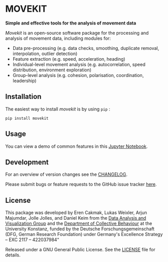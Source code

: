 # MOVEKIT

**Simple and effective tools for the analysis of movement data**

*Movekit* is an open-source software package for the processing and analysis of movement data, including modules for:

- Data pre-processing (e.g. data checks, smoothing, duplicate removal, interpolation, outlier detection)
- Feature extraction (e.g. speed, acceleration, heading)
- Individual-level movement analysis (e.g. autocorrelation, speed distribution, environment exploration)
- Group-level analysis (e.g. cohesion, polarisation, coordination, leadership)

## Installation
The easiest way to install *movekit* is by using `pip` :

    pip install movekit

## Usage
You can view a demo of common features in this
[Jupyter Notebook](https://github.com/kiwiche/movekit/blob/master/demo.ipynb).

## Development
For an overview of version changes see the [CHANGELOG](https://github.com/kiwiche/movekit/blob/master/CHANGELOG.rst).

Please submit bugs or feature requests to the GitHub issue tracker [here](https://github.com/kiwiche/movekit/issues).

## License
This package was developed by Eren Cakmak, Lukas Weixler, Arjun Majumdar, Jolle Jolles, and Daniel Keim from the [Data Analysis and Visualization Group](https://www.vis.uni-konstanz.de/) and the [Department of Collective Behaviour](http://collectivebehaviour.com) at the University Konstanz, funded by the Deutsche Forschungsgemeinschaft (DFG, German Research Foundation) under Germany's Excellence Strategy – EXC 2117 – 422037984“

Released under a GNU General Public License. See the [LICENSE](LICENSE) file for details.
